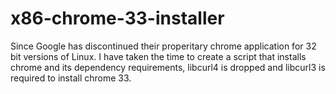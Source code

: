 # x86-chrome-33-installer
Since Google has discontinued their properitary chrome application for 32 bit versions of Linux. I have taken the time to create a script that installs chrome and its dependency requirements, libcurl4 is dropped and libcurl3 is required to install chrome 33.
